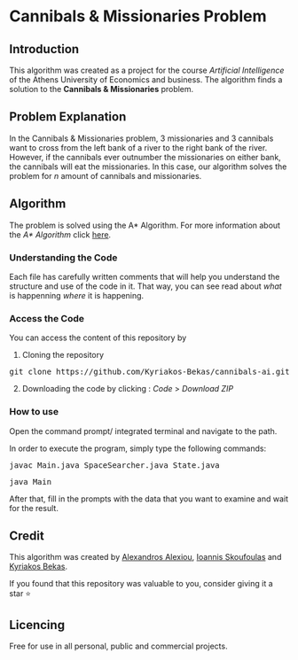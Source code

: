 # Cannibals &amp; Missionaries Problem 

## Introduction

This algorithm was created as a project for the course *Artificial Intelligence* of the Athens University of Economics and business.
The algorithm finds a solution to the **Cannibals &amp; Missionaries** problem.

## Problem Explanation

In the Cannibals &amp; Missionaries problem, 3 missionaries and 3 cannibals want to cross from the left bank of a river to the right bank of the river. However, if the cannibals ever outnumber the missionaries on either bank, the cannibals will eat the missionaries. In this case, our algorithm solves the problem for *n* amount of cannibals and missionaries.

## Algorithm

The problem is solved using the A* Algorithm.
For more information about the *A\* Algorithm* click [here](https://en.wikipedia.org/wiki/A*_search_algorithm).

### Understanding the Code

Each file has carefully written comments that will help you understand the structure and use of the code in it. That way, you can see read about *what* is happenning *where* it is happening.

### Access the Code

You can access the content of this repository by

1. Cloning the repository

<pre>git clone https://github.com/Kyriakos-Bekas/cannibals-ai.git</pre>

2. Downloading the code by clicking : *Code* > *Download ZIP*

### How to use

Open the command prompt/ integrated terminal and navigate to the path.

In order to execute the program, simply type the following commands:

<pre>
javac Main.java SpaceSearcher.java State.java
</pre>

<pre>
java Main
</pre>

After that, fill in the prompts with the data that you want to examine and wait for the result.

## Credit

This algorithm was created by [Alexandros Alexiou](), [Ioannis Skoufoulas]() and [Kyriakos Bekas]().

If you found that this repository was valuable to you, consider giving it a star ⭐

## Licencing

Free for use in all personal, public and commercial projects.
